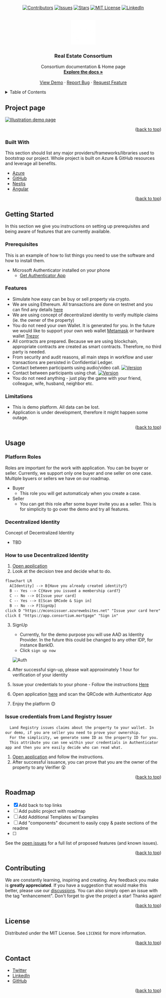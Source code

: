 <div id="top"></div>
<!--
*** Thanks for checking out the Best-README-Template. If you have a suggestion
*** that would make this better, please fork the repo and create a pull request
*** or simply open an issue with the tag "enhancement".
*** Don't forget to give the project a star!
*** Thanks again! Now go create something AMAZING! :D
-->

<!-- PROJECT SHIELDS -->
<!--
*** I'm using markdown "reference style" links for readability.
*** Reference links are enclosed in brackets [ ] instead of parentheses ( ).
*** See the bottom of this document for the declaration of the reference variables
*** for contributors-url, forks-url, etc. This is an optional, concise syntax you may use.
*** https://www.markdownguide.org/basic-syntax/#reference-style-links
-->
<div align="center" markdown="1">
  
[![Contributors][contributors-shield]][contributors-url]
[![Issues][issues-shield]][issues-url] 
[![Stars][stars-shield]][stars-url]
[![MIT License][license-shield]][license-url]
[![LinkedIn][linkedin-shield]][linkedin-url]


</div>

<!-- PROJECT LOGO -->
<br />
<div align="center">
  <a href="#">
    <img src="https://github.com/mortgageconsortium/mortgageconsortium.github.io/raw/main/assets/img/logosmall_white.png" alt="Logo" width="80" height="80" />
  </a>

  <h3 align="center">Real Estate Consortium</h3>

  <p align="center">
    Consortium documentation & Home page
    <br />
    <a href="#getting-started"
      ><strong>Explore the docs »</strong></a
    >
    <br />
    <br />
    <a href="#">View Demo</a>
    ·
    <a href="https://github.com/mortgageconsortium/mortgageconsortium.github.io/issues"
      >Report Bug</a
    >
    ·
    <a href="https://github.com/mortgageconsortium/mortgageconsortium.github.io/issues"
      >Request Feature</a
    >
  </p>
</div>

<!-- TABLE OF CONTENTS -->
<details>
  <summary>Table of Contents</summary>
  <ol>
    <li>
      <a href="#about-the-project">About The Project</a>
      <ul>
        <li><a href="#built-with">Built With</a></li>
      </ul>
    </li>
    <li>
      <a href="#getting-started">Getting Started</a>
      <ul>
        <li><a href="#prerequisites">Prerequisites</a></li>
        <li><a href="#features">Features</a></li>
        <li><a href="#limitations">Limitations</a></li>
      </ul>
    </li>
    <li><a href="#usage">Usage</a></li>
    <li><a href="#roadmap">Roadmap</a></li>
    <li><a href="#contributing">Contributing</a></li>
    <li><a href="#license">License</a></li>
    <li><a href="#contact">Contact</a></li>
  </ol>
</details>

<!-- ABOUT THE PROJECT -->
## Project page
[![Illustration demo page][product-screenshot]](https://github.com/mortgageconsortium/mortgageconsortium.github.io/raw/main/assets/img/mcons-demo.png) 


<p align="right">(<a href="#top">back to top</a>)</p>

### Built With 

This section should list any major providers/frameworks/libraries used to
bootstrap our project. Whole project is built on Azure & GitHub resources and leverage all benefits.

* [Azure](https://azure.microsoft.com) 
* [GitHub](https://github.com) 
* [Nestjs](https://nestjs.com/) 
* [Angular](https://angular.io/)

<p align="right">(<a href="#top">back to top</a>)</p>


<!-- GETTING STARTED -->
## Getting Started 
  
In this section we give you instructions on
setting up prerequisites and being aware of features that are currently available.

### Prerequisites 
This is an example of how to list things you need to use the software and how to install them. 

* Microsoft Authenticator installed on your phone
  - [Get Authenticator App](https://app.adjust.com/e3rxkc_7lfdtm?fallback=https%3A%2F%2Fplay.google.com%2Fstore%2Fapps%2Fdetails%3Fid%3Dcom.azure.authenticator)

### Features


* Simulate how easy can be buy or sell property via crypto. 
* We are using Ethereum. All transactions are done on testnet and you can find any details [here](https://etherscan.io/)
* We are using concept of decentralized identity to verify multiple claims (ie. the owner of the property)
* You do not need your own Wallet. It is generated for you. In the future we would like to support your own web wallet [Metamask](https://metamask.io/) or hardware wallet [Trezor](https://trezor.io/)
* All contracts are prepared. Because we are using blockchain, appropriate contracts are created as smart contracts. Therefore, no third party is needed.
* From security and audit reasons, all main steps in workflow and user transactions are persisted in Confidential Ledger.
* Contact between participants using audio/video call. [![Version](https://img.shields.io/badge/comming%20soon-blue)]()
* Contact between participants using chat. [![Version](https://img.shields.io/badge/comming%20soon-blue)]()
* You do not need anything - just play the game with your friend, colleague, wife, husband, neighbor etc.

### Limitations

* This is demo platform. All data can be lost.
* Application is under development, therefore it might happen some outage.

<!-- * npm ```sh npm install
npm@latest -g ``` 

### Installation 
_Below is an example of how you can instruct
your audience on installing and setting up your app. This template doesn't rely
on any external dependencies or services._ 
1. Get a free API Key at
[https://example.com](https://example.com) 
2. Clone the repo ```sh git clone
https://github.com/your_username_/Project-Name.git ``` 
3. Install NPM packages ```sh npm install ``` 
4. Enter your API in `config.js` ```js const API_KEY = 'ENTER YOUR API'; ``` -->

<p align="right">(<a href="#top">back to top</a>)</p>

<!-- USAGE EXAMPLES -->
## Usage 

### Platform Roles
  Roles are important for the work with application. You can be buyer or seller. Currently, we support only one buyer and one seller on one case. Multiple byuers or sellers we have on our roadmap.
  - Buyer
     - This role you will get automaticaly when you create a case.
  - Seller
     - You can get this role after some buyer invite you as a seller. This is for simplicity to go over the demo and try all features.

### Decentralized Identity
  Concept of Decentralized Identity
  - TBD
### How to use Decentralized Identity

  1. [Open application](https://app.consortium.mortgage)
  2. Look at the decision tree and decide what to do.
  ```mermaid
flowchart LR
    A[Identity] --> B{Have you already created identity?}
    B -- Yes --> C{Have you issued a membership card?}
    C -- No --> D[Issue your card]
    C -- Yes --> E[Scan QRCode & Sign in]
    B -- No --> F[SignUp]
click D "https://mconsissuer.azurewebsites.net" "Issue your card here"
click E "https://app.consortium.mortgage" "Sign in"
```

  3. SignUp
      - Currently, for the demo purpose you will use AAD as Identity Provider. In the future this could be changed to any other IDP, for instance BankID.
      - Click `sign up now`
      <p align="left">
        <img src="assets/doc/auth/auth.png" alt="Auth" width="400" height="400" />
      </p>

  4. After successful sign-up, please wait approximately 1 hour for verification of your identity
  5. Issue your credentials to your phone - Follow the instructions [Here](https://mconsissuer.azurewebsites.net/)
  6. Open application [here](https://app.consortium.mortgage) and scan the QRCode with Authenticator App
  7. Enjoy the platform :blush:

### Issue credentials from Land Registry Issuer

```
  Land Registry issues claims about the property to your wallet. In our demo, if you are seller you need to prove your ownership. 
  For the simplicity, we generate some ID as the property ID for you. 
  This attribute you can see within your credentials in Authenticator app and then you are easily decide who can read what.
  ```

<!-- <div class="warning" style='background-color:#E9D8FD; color: #69337A; border-left: solid #805AD5 4px; border-radius: 4px; padding:0.7em;'>
<span>
<p style='margin-top:1em; text-align:center'>
<b>On the importance of sentence length</b></p>
<p style='margin-left:1em;'>
This sentence has five words. Here are five more words. Five-word sentences are fine. But several together bocome monotonous. Listen to what is happening. The writing is getting boring. The sound of it drones. It's like a stuck record. The ear demands some variety.<br><br>
    Now listen. I vary the sentence length, and I create music. Music. The writing sings. It has a pleasent rhythm, a lilt, a harmony. I use short sentences. And I use sentences of medium length. And sometimes when I am certain the reader is rested, I will engage him with a sentence of considerable length, a sentence that burns with energy and builds with all the impetus of a crescendo, the roll of the drums, the crash of the cymbals -- sounds that say listen to this, it is important.
</p>
<p style='margin-bottom:1em; margin-right:1em; text-align:right; font-family:Georgia'> <b>- Gary Provost</b> <i>(100 Ways to Improve Your Writing, 1985)</i>
</p></span>
</div> -->

  1. [Open application](https://cadasterverifier.azurewebsites.net/) and follow the instructions.
  2. After successful issuance, you can prove that you are the owner of the property to any Verifier :astonished:

<p align="right">(<a href="#top">back to top</a>)</p>

<!-- ROADMAP -->
## Roadmap 
- [x] Add back to top links 
- [ ] Add public project with roadmap 
- [ ] Add Additional Templates w/ Examples 
- [ ] Add "components" document to easily copy & paste sections of the readme 
- [ ] 
See the [open issues](https://github.com/mortgageconsortium/mortgageconsortium.github.io/issues) for a full
list of proposed features (and known issues).

<p align="right">(<a href="#top">back to top</a>)</p>

<!-- CONTRIBUTING -->
## Contributing 

We are constantly learning, inspiring and creating. Any feedback you make is
**greatly appreciated**. If you have a suggestion that would make this better,
please use our [discussions](https://github.com/orgs/mortgageconsortium/discussions). You can also simply open an
issue with the tag "enhancement". 
Don't forget to give the project a star!
Thanks again!

<p align="right">(<a href="#top">back to top</a>)</p>

<!-- LICENSE -->
## License 
Distributed under the MIT License. See `LICENSE` for more information.

<p align="right">(<a href="#top">back to top</a>)</p>

<!-- CONTACT -->
## Contact 
- [Twitter](https://twitter.com/Tomas97762057) 
- [LinkedIn](https://www.linkedin.com/in/tomas-slavik)
- [GitHub](https://github.com/mortgageconsortium)

<p align="right">(<a href="#top">back to top</a>)</p>

<!-- ACKNOWLEDGMENTS -->
<!-- ## Acknowledgments Use this space to list resources you find helpful and would
like to give credit to. I've included a few of my favorites to kick things off!
* [Choose an Open Source License](https://choosealicense.com) * [GitHub Emoji
Cheat Sheet](https://www.webpagefx.com/tools/emoji-cheat-sheet) * [Malven's
Flexbox Cheatsheet](https://flexbox.malven.co/) * [Malven's Grid
Cheatsheet](https://grid.malven.co/) * [Img Shields](https://shields.io) *
[GitHub Pages](https://pages.github.com) * [Font
Awesome](https://fontawesome.com) * [React
Icons](https://react-icons.github.io/react-icons/search)

<p align="right">(<a href="#top">back to top</a>)</p> -->

<!-- MARKDOWN LINKS & IMAGES -->
<!-- https://www.markdownguide.org/basic-syntax/#reference-style-links -->
[contributors-shield]:
https://img.shields.io/badge/contributors-4-green?style=for-the-badge
[contributors-url]:
https://github.com/mortgageconsortium/mortgageconsortium.github.io/graphs/contributors
[forks-shield]:
https://img.shields.io/github/forks/othneildrew/Best-README-Template.svg?style=for-the-badge
[forks-url]: https://github.com/othneildrew/Best-README-Template/network/members
[stars-shield]:
https://img.shields.io/badge/stars-7-B04300?style=for-the-badge
[stars-url]: https://mortgageconsortium/mortgageconsortium.github.io/stargazers
[issues-shield]:
https://img.shields.io/github/issues/othneildrew/Best-README-Template.svg?style=for-the-badge
[issues-url]: https://github.com/mortgageconsortium/mortgageconsortium.github.io/issues
[license-shield]:
https://img.shields.io/badge/license-MIT-blueviolet?style=for-the-badge
[license-url]:
https://github.com/mortgageconsortium/mortgageconsortium.github.io/blob/master/LICENSE
[linkedin-shield]:
https://img.shields.io/badge/-LinkedIn-black.svg?style=for-the-badge&logo=linkedin&color=blue
[linkedin-url]: 
https://www.linkedin.com/in/tomas-slavik 
[product-screenshot]: 
https://github.com/mortgageconsortium/mortgageconsortium.github.io/raw/main/assets/img/mcons-demo.png
